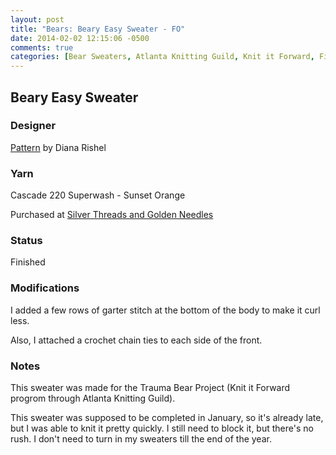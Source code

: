 ```yaml
---
layout: post
title: "Bears: Beary Easy Sweater - FO"
date: 2014-02-02 12:15:06 -0500
comments: true
categories: [Bear Sweaters, Atlanta Knitting Guild, Knit it Forward, Finished Objects]
---
```


## Beary Easy Sweater

### Designer
[Pattern](http://www.ravelry.com/patterns/library/beary-easy-sweater) by Diana Rishel

### Yarn
Cascade 220 Superwash - Sunset Orange  

Purchased at [Silver Threads and Golden Needles](http://www.silverthreadsyarn.com/)

### Status
Finished

### Modifications
I added a few rows of garter stitch at the bottom of the body to make it curl less.

Also, I attached a crochet chain ties to each side of the front.

### Notes
This sweater was made for the Trauma Bear Project (Knit it Forward progrom through Atlanta Knitting Guild).

This sweater was supposed to be completed in January, so it's already late, but I was able to knit it
pretty quickly. I still need to block it, but there's no rush.  I don't need to turn in my sweaters till
the end of the year.
